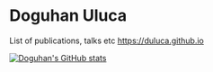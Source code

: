 # Doguhan Uluca
List of publications, talks etc 
https://duluca.github.io

[![Doguhan's GitHub stats](https://github-readme-stats.vercel.app/api?username=duluca)]([https://github.com/anuraghazra/github-readme-stats](https://duluca.github.io))
